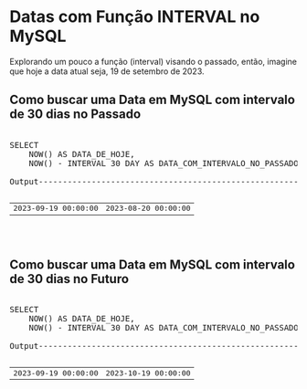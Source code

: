 # Datas com Função INTERVAL no MySQL

Explorando um pouco a função (interval) visando o passado, então, imagine que hoje a data atual seja, 19 de setembro de 2023.

## Como buscar uma Data em MySQL com intervalo de 30 dias no Passado

<pre>

SELECT 
    NOW() AS DATA_DE_HOJE,
    NOW() - INTERVAL 30 DAY AS DATA_COM_INTERVALO_NO_PASSADO;

Output------------------------------------------------------------------

<table>
  <tbody>
    <tr>
      <td>2023-09-19 00:00:00</td>
      <td>2023-08-20 00:00:00</td>
    </tr>
  </tbody>
</table>

</pre>

## Como buscar uma Data em MySQL com intervalo de 30 dias no Futuro

<pre>

SELECT 
    NOW() AS DATA_DE_HOJE,
    NOW() - INTERVAL 30 DAY AS DATA_COM_INTERVALO_NO_PASSADO;

Output------------------------------------------------------------------

<table>
  <tbody>
    <tr>
      <td>2023-09-19 00:00:00</td>
      <td>2023-10-19 00:00:00</td>
    </tr>
  </tbody>
</table>

</pre>
